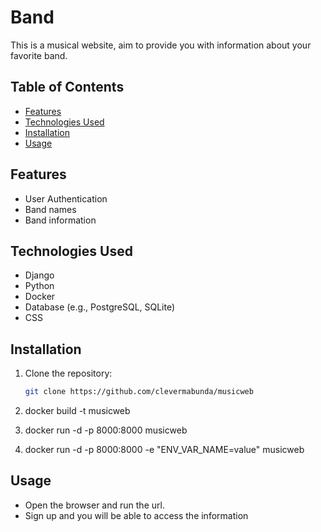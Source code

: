 # Band

This is a musical website, aim to provide you with information about your favorite band.

## Table of Contents

- [Features](#features)
- [Technologies Used](#technologies-used)
- [Installation](#installation)
- [Usage](#usage)

## Features

- User Authentication
- Band names
- Band information

## Technologies Used

- Django
- Python
- Docker
- Database (e.g., PostgreSQL, SQLite)
- CSS

## Installation

1. Clone the repository:
   ```bash
   git clone https://github.com/clevermabunda/musicweb

2. docker build -t musicweb

3. docker run -d -p 8000:8000 musicweb

4. docker run -d -p 8000:8000 -e "ENV_VAR_NAME=value" musicweb



## Usage

- Open the browser and run the url.
- Sign up and you will be able to access the information
